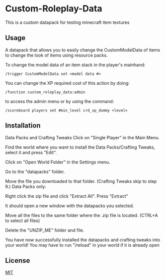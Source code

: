 # Custom-Roleplay-Data

This is a custom datapack for testing minecraft item textures

## Usage

A datapack that allows you to easily change the CustomModelData of items to change the look of items using resource packs.

To change the model data of an item stack in the player's mainhand:

```
/trigger CustomModelData set <model data #>
```

You can change the XP required cost of this action by doing:

```
/function custom_roleplay_data:admin
```

to access the admin menu or by using the command:

```
/scoreboard players set #min_level crd_xp_dummy <level>
```

## Installation

Data Packs and Crafting Tweaks
Click on "Single Player" in the Main Menu.

Find the world where you want to install the Data Packs/Crafting Tweaks, select it and press "Edit".

Click on "Open World Folder" in the Settings menu.

Go to the "datapacks" folder.

Move the file you downloaded to that folder. (Crafting Tweaks skip to step 9.)
Data Packs only:

Right click the zip file and click "Extract All". Press "Extract"

It should open a new window with the datapacks you selected.

Move all the files to the same folder where the .zip file is located. (CTRL+A to select all files)

Delete the "UNZIP_ME" folder and file.

You have now successfully installed the datapacks and crafting tweaks into your world!
You may have to run "/reload" in your world if it is already open

## License

[MIT](https://choosealicense.com/licenses/mit/)